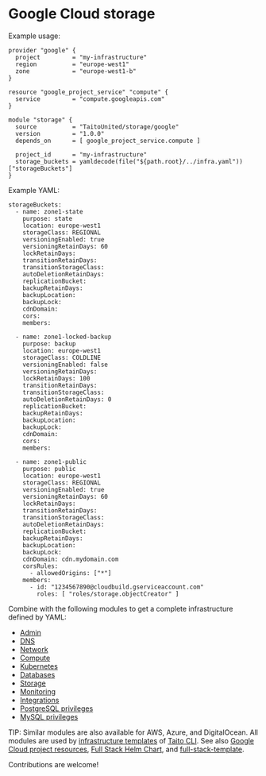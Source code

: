 # Google Cloud storage

Example usage:

```
provider "google" {
  project         = "my-infrastructure"
  region          = "europe-west1"
  zone            = "europe-west1-b"
}

resource "google_project_service" "compute" {
  service         = "compute.googleapis.com"
}

module "storage" {
  source          = "TaitoUnited/storage/google"
  version         = "1.0.0"
  depends_on      = [ google_project_service.compute ]

  project_id      = "my-infrastructure"
  storage_buckets = yamldecode(file("${path.root}/../infra.yaml"))["storageBuckets"]
}
```

Example YAML:

```
storageBuckets:
  - name: zone1-state
    purpose: state
    location: europe-west1
    storageClass: REGIONAL
    versioningEnabled: true
    versioningRetainDays: 60
    lockRetainDays:
    transitionRetainDays:
    transitionStorageClass:
    autoDeletionRetainDays:
    replicationBucket:
    backupRetainDays:
    backupLocation:
    backupLock:
    cdnDomain:
    cors:
    members:

  - name: zone1-locked-backup
    purpose: backup
    location: europe-west1
    storageClass: COLDLINE
    versioningEnabled: false
    versioningRetainDays:
    lockRetainDays: 100
    transitionRetainDays:
    transitionStorageClass:
    autoDeletionRetainDays: 0
    replicationBucket:
    backupRetainDays:
    backupLocation:
    backupLock:
    cdnDomain:
    cors:
    members:

  - name: zone1-public
    purpose: public
    location: europe-west1
    storageClass: REGIONAL
    versioningEnabled: true
    versioningRetainDays: 60
    lockRetainDays:
    transitionRetainDays:
    transitionStorageClass:
    autoDeletionRetainDays:
    replicationBucket:
    backupRetainDays:
    backupLocation:
    backupLock:
    cdnDomain: cdn.mydomain.com
    corsRules:
      - allowedOrigins: ["*"]
    members:
      - id: "1234567890@cloudbuild.gserviceaccount.com"
        roles: [ "roles/storage.objectCreator" ]
```

Combine with the following modules to get a complete infrastructure defined by YAML:

- [Admin](https://registry.terraform.io/modules/TaitoUnited/admin/google)
- [DNS](https://registry.terraform.io/modules/TaitoUnited/dns/google)
- [Network](https://registry.terraform.io/modules/TaitoUnited/network/google)
- [Compute](https://registry.terraform.io/modules/TaitoUnited/compute/google)
- [Kubernetes](https://registry.terraform.io/modules/TaitoUnited/kubernetes/google)
- [Databases](https://registry.terraform.io/modules/TaitoUnited/databases/google)
- [Storage](https://registry.terraform.io/modules/TaitoUnited/storage/google)
- [Monitoring](https://registry.terraform.io/modules/TaitoUnited/monitoring/google)
- [Integrations](https://registry.terraform.io/modules/TaitoUnited/integrations/google)
- [PostgreSQL privileges](https://registry.terraform.io/modules/TaitoUnited/privileges/postgresql)
- [MySQL privileges](https://registry.terraform.io/modules/TaitoUnited/privileges/mysql)

TIP: Similar modules are also available for AWS, Azure, and DigitalOcean. All modules are used by [infrastructure templates](https://taitounited.github.io/taito-cli/templates#infrastructure-templates) of [Taito CLI](https://taitounited.github.io/taito-cli/). See also [Google Cloud project resources](https://registry.terraform.io/modules/TaitoUnited/project-resources/google), [Full Stack Helm Chart](https://github.com/TaitoUnited/taito-charts/blob/master/full-stack), and [full-stack-template](https://github.com/TaitoUnited/full-stack-template).

Contributions are welcome!
